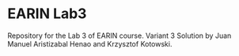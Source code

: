 # EARIN Lab3
Repository for the Lab 3 of EARIN course.
Variant 3 Solution by Juan Manuel Aristizabal Henao and Krzysztof Kotowski.
